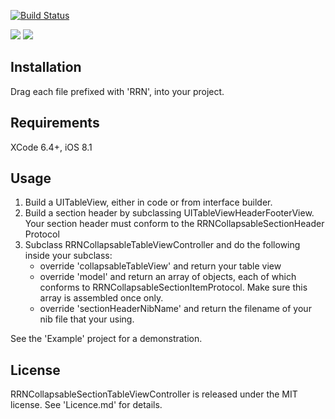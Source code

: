 [![Build Status](https://travis-ci.org/rob-nash/RRNCollapsableSectionTableView.svg?branch=master)](https://travis-ci.org/rob-nash/RRNCollapsableSectionTableView)

![](http://i.imgur.com/jDq37Ip.gif?1)
![](http://i.imgur.com/77YQhPE.gif?1)

## Installation

Drag each file prefixed with 'RRN', into your project.

## Requirements

XCode 6.4+, iOS 8.1

## Usage

1. Build a UITableView, either in code or from interface builder.
2. Build a section header by subclassing UITableViewHeaderFooterView. Your section header must conform to the RRNCollapsableSectionHeader Protocol
3. Subclass RRNCollapsableTableViewController and do the following inside your subclass:
	* override 'collapsableTableView' and return your table view
	* override 'model' and return an array of objects, each of which conforms to RRNCollapsableSectionItemProtocol. Make sure this array is assembled once only.
	* override 'sectionHeaderNibName' and return the filename of your nib file that your using.

See the 'Example' project for a demonstration.

## License

RRNCollapsableSectionTableViewController is released under the MIT license. See 'Licence.md' for details.